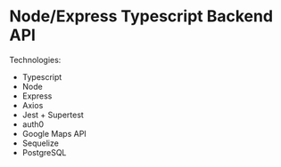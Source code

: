 # Node/Express Typescript Backend API

Technologies:

- Typescript
- Node
- Express
- Axios
- Jest + Supertest
- auth0
- Google Maps API
- Sequelize
- PostgreSQL
